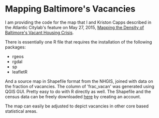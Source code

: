 # Mapping Baltimore's Vacancies

I am providing the code for the map that I and Kriston Capps described in the Atlantic Citylab's feature on May 27, 2015, [Mapping the Density of Baltimore's Vacant Housing Crisis](http://www.citylab.com/housing/2015/05/mapping-the-density-of-baltimores-vacant-housing-crisis/394196/). 

There is essentially one R file that requires the installation of the following packages:

- rgeos
- rgdal
- sp
- leafletR

And a source map in Shapefile format from the NHGIS, joined with data on the fraction of vacancies. The column of 'frac_vacan' was generated using QGIS GUI. Pretty easy to do with R directly as well. The Shapefile and the census data can be freely downloaded [here](https://www.nhgis.org/) by creating an account.

The map can easily be adjusted to depict vacancies in other core based statistical areas.


